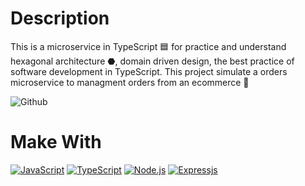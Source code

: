 # Description
This is a microservice in TypeScript 🟦 for practice and understand hexagonal architecture ⬣, domain driven design, the best practice of software development in TypeScript. This project simulate a orders microservice to managment orders from an ecommerce 🛒

![Github](https://github.com/zearkiatos/hexa-shopping-cart-orders-api/actions/workflows/action.yml/badge.svg)


# Make With
[![JavaScript](https://img.shields.io/badge/javascript-ead547?style=for-the-badge&logo=javascript&logoColor=white&labelColor=000000)]()
[![TypeScript](https://img.shields.io/badge/TypeScript-2f72bc?style=for-the-badge&logo=typescript&logoColor=white&labelColor=000000)]()
[![Node.js](https://img.shields.io/badge/node.js-76c339?style=for-the-badge&logo=node.js&logoColor=white&labelColor=000000)]()
[![Expressjs](https://img.shields.io/badge/Expressjs-444444?style=for-the-badge&logo=Express&logoColor=white&labelColor=000000)]()